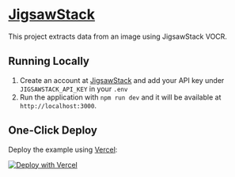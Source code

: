 # [JigsawStack](https://www.jigsawStack.com)

This project extracts data from an image using JigsawStack VOCR.

## Running Locally

1. Create an account at [JigsawStack](https://www.jigsawStack.com) and add your API key under `JIGSAWSTACK_API_KEY` in your `.env`
3. Run the application with `npm run dev` and it will be available at `http://localhost:3000`.

## One-Click Deploy

Deploy the example using [Vercel](https://vercel.com?utm_source=github&utm_medium=readme&utm_campaign=vercel-examples):

[![Deploy with Vercel](https://vercel.com/button)](https://vercel.com/new/clone?repository-url=https://github.com/JigsawStack/nextjs-template&env=JIGSAWSTACK_API_KEY&project-name=image-date-extractor&repo-name=jigsawstack-nextjs-template)